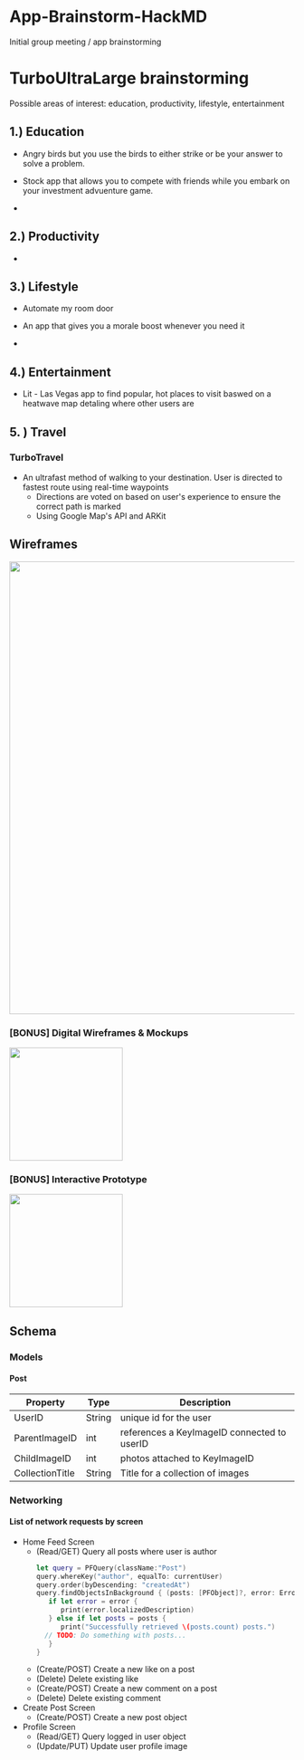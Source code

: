 # App-Brainstorm-HackMD
Initial group meeting / app brainstorming

# TurboUltraLarge brainstorming

Possible areas of interest: education, productivity, lifestyle, entertainment

## 1.) Education
- Angry birds but you use the birds to either strike or be your answer to solve a problem. 

- Stock app that allows you to compete with friends while you embark on your investment advuenture game.

- 

## 2.) Productivity
- 

## 3.) Lifestyle
- Automate my room door

- An app that gives you a morale boost whenever you need it

- 

## 4.) Entertainment
- Lit - Las Vegas app to find popular, hot places to visit baswed on a heatwave map detaling where other users are

## 5. ) Travel

### TurboTravel

- An ultrafast method of walking to your destination. User is directed to fastest route using real-time waypoints 
    - Directions are voted on based on user's experience to ensure the correct path is marked
    - Using Google Map's API and ARKit


## Wireframes
<img src="/IMG_1755.jpeg" width=800><br>

### [BONUS] Digital Wireframes & Mockups
<img src="" height=200>

### [BONUS] Interactive Prototype
<img src="" width=200>

## Schema 
### Models
#### Post

   | Property      | Type     | Description |
   | ------------- | -------- | ------------|
   | UserID        | String   | unique id for the user |
   | ParentImageID | int      | references a KeyImageID connected to userID |
   | ChildImageID  | int      | photos attached to KeyImageID |
   | CollectionTitle|String   | Title for a collection of images |
   
### Networking
#### List of network requests by screen
   - Home Feed Screen
      - (Read/GET) Query all posts where user is author
         ```swift
         let query = PFQuery(className:"Post")
         query.whereKey("author", equalTo: currentUser)
         query.order(byDescending: "createdAt")
         query.findObjectsInBackground { (posts: [PFObject]?, error: Error?) in
            if let error = error { 
               print(error.localizedDescription)
            } else if let posts = posts {
               print("Successfully retrieved \(posts.count) posts.")
           // TODO: Do something with posts...
            }
         }
         ```
      - (Create/POST) Create a new like on a post
      - (Delete) Delete existing like
      - (Create/POST) Create a new comment on a post
      - (Delete) Delete existing comment
   - Create Post Screen
      - (Create/POST) Create a new post object
   - Profile Screen
      - (Read/GET) Query logged in user object
      - (Update/PUT) Update user profile image
      
